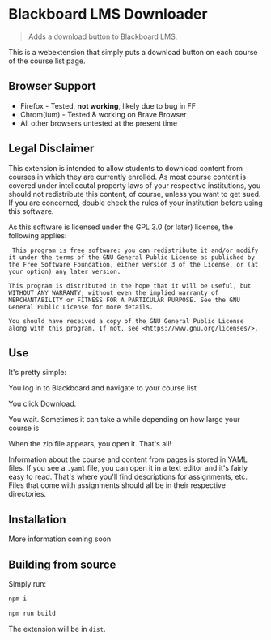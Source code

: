 # Blackboard LMS Downloader

> Adds a download button to Blackboard LMS.

This is a webextension that simply puts a download button on each course of the
course list page.

## Browser Support

* Firefox - Tested, **not working**, likely due to bug in FF
* Chrom(ium) - Tested & working on Brave Browser
* All other browsers untested at the present time

## Legal Disclaimer

This extension is intended to allow students to download content from courses
in which they are currently enrolled. As most course content is covered under
intellecutal property laws of your respective institutions, you should not
redistribute this content, of course, unless you want to get sued. If you are
concerned, double check the rules of your institution before using this
software.

As this software is licensed under the GPL 3.0 (or later) license, the following applies:

     This program is free software: you can redistribute it and/or modify it under the terms of the GNU General Public License as published by the Free Software Foundation, either version 3 of the License, or (at your option) any later version.

    This program is distributed in the hope that it will be useful, but WITHOUT ANY WARRANTY; without even the implied warranty of MERCHANTABILITY or FITNESS FOR A PARTICULAR PURPOSE. See the GNU General Public License for more details.

    You should have received a copy of the GNU General Public License along with this program. If not, see <https://www.gnu.org/licenses/>. 

## Use

It's pretty simple:

You log in to Blackboard and navigate to your course list

You click Download.

You wait. Sometimes it can take a while depending on how large your course is

When the zip file appears, you open it. That's all!

Information about the course and content from pages is stored in YAML files. If
you see a `.yaml` file, you can open it in a text editor and it's fairly easy
to read. That's where you'll find descriptions for assignments, etc. Files that
come with assignments should all be in their respective directories.

## Installation

More information coming soon

## Building from source

Simply run:

```sh
npm i

npm run build
```

The extension will be in `dist`.

